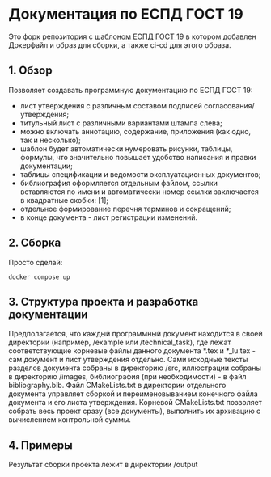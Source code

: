 # Документация по ЕСПД ГОСТ 19 #
Это форк репозитория с [шаблоном ЕСПД ГОСТ 19](https://github.com/AlexanderSobolev1990/espd_gost_19_kit/tree/master) в котором добавлен Докерфайл и образ для сборки, а также ci-cd для этого образа.

## 1. Обзор ##

Позволяет создавать программную документацию по ЕСПД ГОСТ 19:
* лист утверждения с различным составом подписей согласования/утверждения;
* титульный лист с различными вариантами штампа слева;
* можно включать аннотацию, содержание, приложения (как одно, так и несколько);
* шаблон будет автоматически нумеровать рисунки, таблицы, формулы, что значительно повышает удобство написания и правки документации;
* таблицы спецификации и ведомости эксплуатационных документов;
* библиография оформляется отдельным файлом, ссылки вставляются по имени и автоматически номер ссылки заключается в квадратные скобки: [1];
* отдельное формирование перечня терминов и сокращений;
* в конце документа - лист регистрации изменений.


## 2. Сборка ##
Просто сделай:
```
docker compose up 
```
## 3. Структура проекта и разработка документации ##

Предполагается, что каждый программный документ находится в своей директории (например, /example или /technical_task), где лежат соответствующие 
корневые файлы данного документа *.tex и *_lu.tex - сам документ и лист утверждения отдельно.
Сами исходные тексты разделов документа собраны в директорию /src, иллюстрации собраны в директорию /images, библиография (при необходимости) - в файл 
bibliography.bib. Файл CMakeLists.txt в директории отдельного  документа управляет сборкой и переименовыванием конечного файла документа и его листа утверждения.
Корневой CMakeLists.txt позволяет собрать весь проект сразу (все документы), выполнить их архивацию с вычислением контрольной суммы.

## 4. Примеры

Результат сборки проекта лежит в директории /output
